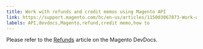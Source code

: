 ```yaml
---
title: Work with refunds and credit memos using Magento API
link: https://support.magento.com/hc/en-us/articles/115003067873-Work-with-refunds-and-credit-memos-using-Magento-API
labels: API,devdocs,Magento,refund,credit memo,how to
---
```


Please refer to the [Refunds](https://devdocs.magento.com/guides/v2.2/rest/modules/sales/refunds.html) article on the Magento DevDocs. 